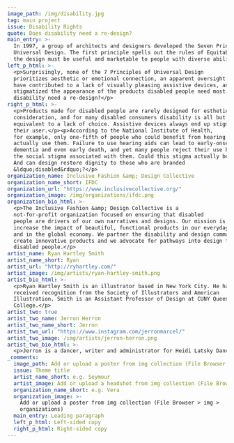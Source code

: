 ```yaml
---
image_path: /img/disability.jpg
tag: main project
issue: Disability Rights
quote: Does disability need a re-design?
main_entry: >-
  In 1997, a group of architects and designers developed the Seven Principles of
  Universal Design. The first principle spells out the rules of Equitable Use:
  the design must be useful and marketable to people with diverse abilities.
left_p_html: >-
  <p>Surprisingly, none of the 7 Principles of Universal Design
  prioritizes aesthetic or emotional connection, an apparent oversight that may
  have contributed to a lack of visually pleasing assistive devices, and all but
  stigmatized the appearance of the products disabled people need most. Does
  disability need a re-design?</p>
right_p_html: >-
  <p>Products made for disabled people are rarely designed for esthetic
  consideration, and for many disabled consumers disability is all but
  equivalent to a lack of choice. Assistive devices always end up stigmatizing
  their user.</p><p>According to the National Institute of Health,
  for example, only one-fifth of people who could benefit from hearing aids
  actually use them. Failure to use hearing aids can lead to early-onset
  dementia and even early death, and yet many people reject their use because of
  the social stigma associated with them. Could this stigma actually be deadly?
  And can design restore dignity to those who are branded
  &ldquo;disabled&rdquo;?</p>
organization_name: Inclusive Fashion &amp; Design Collective
organization_name_short: IFDC
organization_url: "https://www.inclusivecollective.org/"
organization_image: /img/organizations/ifdc.png
organization_bio_html: >-
  <p>The Inclusive Fashion &amp; Design Collective is a
  not-for-profit organization focused on ensuring that disabled
  people are drivers of our own narratives and designs. Our mission is to
  increase the impact of beautiful, functional products in our everyday lives
  and in the global economy. We partner the disability and design communities to
  create innovative products and we advocate for pathways into design for
  disabled people.</p>
artist_name: Ryan Hartley Smith
artist_name_short: Ryan
artist_url: "http://ryhartley.com/"
artist_image: /img/artists/ryan-hartley-smith.png
artist_bio_html: >-
  <p>Ryan Hartley Smith is an illustrator based in New York City. He has
  received recognition from the Society of Illustrators and American
  Illustration. Smith is an Assistant Professor of Design at CUNY Queens
  College.</p>
artist_two: true
artist_two_name: Jerron Herron
artist_two_name_short: Jerron
artist_two_url: "https://www.instagram.com/jerronmarcel/"
artist_two_image: /img/artists/jerron-herron.png
artist_two_bio_html: >-
  <p>Jerron is a dancer, writer and administrator for Heidi Latsky Dance. He was featured in Open Studio with Jared Bowen for PBS, and recently in Dancing with Cerebral Palsy by Great Big Story.</p>
_comments:
  image_path: Add or upload a poster from img collection (File Browser > img > partners)
  issue: Theme title
  artist_name_short: e.g. Seymour
  artist_image: Add or upload a headshot from img collection (File Browser > img > artists)
  organization_name_short: e.g. Vera
  organization_image: >-
    Add or upload a poster from img collection (File Browser > img >
    organizations)
  main_entry: Leading paragraph
  left_p_html: Left-sided copy
  right_p_html: Right-sided copy
---
```

